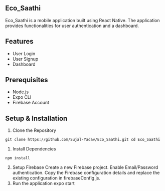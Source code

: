 ## Eco_Saathi
Eco_Saathi is a mobile application built using React Native. The application provides functionalities for user authentication and a dashboard.

## Features
- User Login
- User Signup
- Dashboard

## Prerequisites
- Node.js
- Expo CLI
- Firebase Account

## Setup & Installation
1. Clone the Repository

`git clone https://github.com/Sujal-Yadav/Eco_Saathi.git cd Eco_Saathi`

1. Install Dependencies

`npm install`

2. Setup Firebase
Create a new Firebase project.
Enable Email/Password authentication.
Copy the Firebase configuration details and replace the existing configuration in firebaseConfig.js.
3. Run the application
expo start
